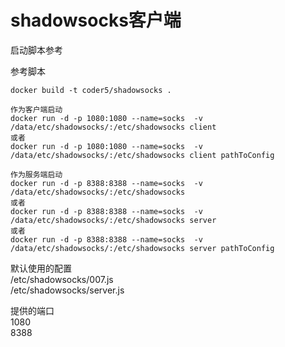 # shadowsocks客户端
启动脚本参考 

参考脚本
```
docker build -t coder5/shadowsocks .
`````

```
作为客户端启动
docker run -d -p 1080:1080 --name=socks  -v /data/etc/shadowsocks/:/etc/shadowsocks client
或者
docker run -d -p 1080:1080 --name=socks  -v /data/etc/shadowsocks/:/etc/shadowsocks client pathToConfig

作为服务端启动
docker run -d -p 8388:8388 --name=socks  -v /data/etc/shadowsocks/:/etc/shadowsocks
或者
docker run -d -p 8388:8388 --name=socks  -v /data/etc/shadowsocks/:/etc/shadowsocks server
或者
docker run -d -p 8388:8388 --name=socks  -v /data/etc/shadowsocks/:/etc/shadowsocks server pathToConfig

```
默认使用的配置     
/etc/shadowsocks/007.js    
/etc/shadowsocks/server.js

提供的端口    
1080    
8388
